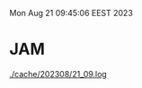 Mon Aug 21 09:45:06 EEST 2023
# JAM
<a href='./cache/202308/21_09.log'>./cache/202308/21_09.log</a>
